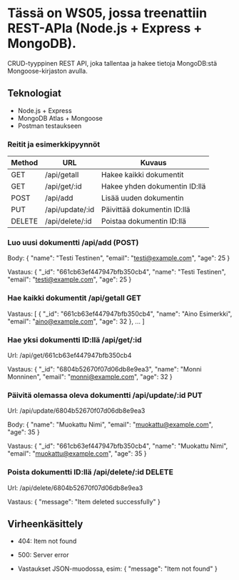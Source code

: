 # Tässä on WS05, jossa treenattiin REST-APIa (Node.js + Express + MongoDB).

 CRUD-tyyppinen REST API, joka tallentaa ja hakee tietoja MongoDB:stä Mongoose-kirjaston avulla.

## Teknologiat

- Node.js + Express
- MongoDB Atlas + Mongoose
- Postman testaukseen

### Reitit ja esimerkkipyynnöt

| Method | URL                | Kuvaus                     |
|--------|--------------------|----------------------------|
| GET    | /api/getall        | Hakee kaikki dokumentit    |
| GET    | /api/get/:id       | Hakee yhden dokumentin ID:llä |
| POST   | /api/add           | Lisää uuden dokumentin     |
| PUT    | /api/update/:id    | Päivittää dokumentin ID:llä |
| DELETE | /api/delete/:id    | Poistaa dokumentin ID:llä  |

### Luo uusi dokumentti /api/add (POST)

Body:
{
  "name": "Testi Testinen",
  "email": "testi@example.com",
  "age": 25
}

Vastaus:
{
  "_id": "661cb63ef447947bfb350cb4",
  "name": "Testi Testinen",
  "email": "testi@example.com",
  "age": 25
}

### Hae kaikki dokumentit /api/getall GET

Vastaus:
[
  {
    "_id": "661cb63ef447947bfb350cb4",
    "name": "Aino Esimerkki",
    "email": "aino@example.com",
    "age": 32
  },
  ...
]

### Hae yksi dokumentti ID:llä /api/get/:id

Url:
/api/get/661cb63ef447947bfb350cb4

Vastaus:
{
  "_id": "6804b52670f07d06db8e9ea3",
  "name": "Monni Monninen",
  "email": "monni@example.com",
  "age": 32
}

### Päivitä olemassa oleva dokumentti /api/update/:id PUT

Url:
/api/update/6804b52670f07d06db8e9ea3

Body:
{
  "name": "Muokattu Nimi",
  "email": "muokattu@example.com",
  "age": 35
}

Vastaus:
{
  "_id": "661cb63ef447947bfb350cb4",
  "name": "Muokattu Nimi",
  "email": "muokattu@example.com",
  "age": 35
}

### Poista dokumentti ID:llä /api/delete/:id DELETE

Url:
/api/delete/6804b52670f07d06db8e9ea3

Vastaus:
{
  "message": "Item deleted successfully"
}

## Virheenkäsittely

- 404: Item not found

- 500: Server error

- Vastaukset JSON-muodossa, esim: { "message": "Item not found" }




